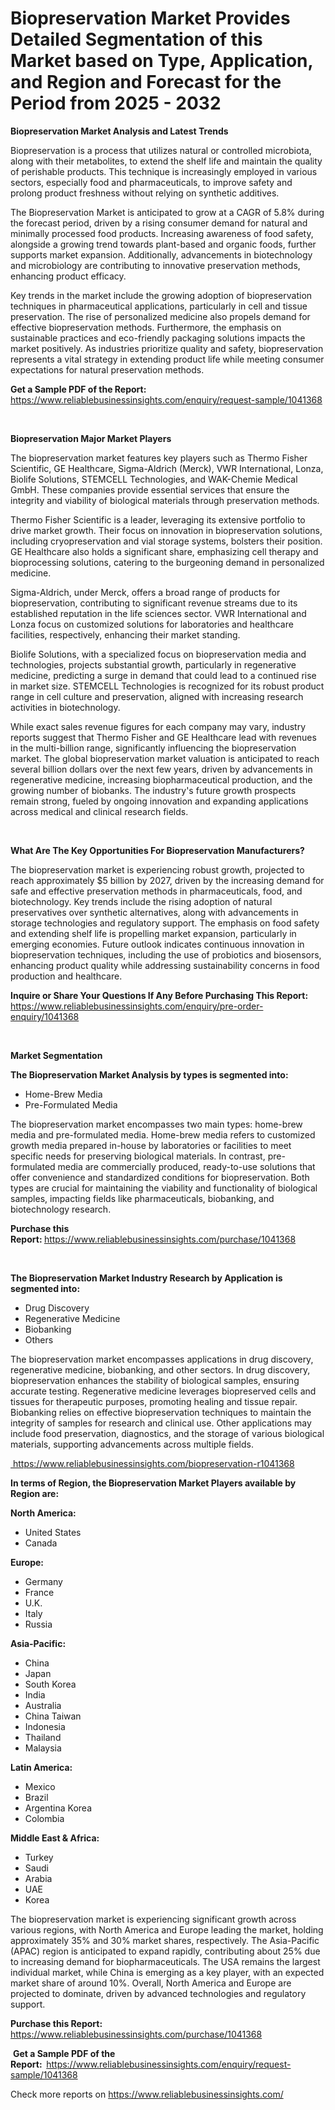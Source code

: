 <p><h1>Biopreservation Market Provides Detailed Segmentation of this Market based on Type, Application, and Region and Forecast for the Period from 2025 - 2032</h1></p><p><strong>Biopreservation Market Analysis and Latest Trends</strong></p>
<p><p>Biopreservation is a process that utilizes natural or controlled microbiota, along with their metabolites, to extend the shelf life and maintain the quality of perishable products. This technique is increasingly employed in various sectors, especially food and pharmaceuticals, to improve safety and prolong product freshness without relying on synthetic additives.</p><p>The Biopreservation Market is anticipated to grow at a CAGR of 5.8% during the forecast period, driven by a rising consumer demand for natural and minimally processed food products. Increasing awareness of food safety, alongside a growing trend towards plant-based and organic foods, further supports market expansion. Additionally, advancements in biotechnology and microbiology are contributing to innovative preservation methods, enhancing product efficacy.</p><p>Key trends in the market include the growing adoption of biopreservation techniques in pharmaceutical applications, particularly in cell and tissue preservation. The rise of personalized medicine also propels demand for effective biopreservation methods. Furthermore, the emphasis on sustainable practices and eco-friendly packaging solutions impacts the market positively. As industries prioritize quality and safety, biopreservation represents a vital strategy in extending product life while meeting consumer expectations for natural preservation methods.</p></p>
<p><strong>Get a Sample PDF of the Report:&nbsp;</strong> <a href="https://www.reliablebusinessinsights.com/enquiry/request-sample/1041368?utm_campaign=2983&utm_medium=2&utm_source=Github&utm_content=ia&utm_term=03032025&utm_id=biopreservation">https://www.reliablebusinessinsights.com/enquiry/request-sample/1041368</a></p>
<p>&nbsp;</p>
<p><strong>Biopreservation Major Market Players</strong></p>
<p><p>The biopreservation market features key players such as Thermo Fisher Scientific, GE Healthcare, Sigma-Aldrich (Merck), VWR International, Lonza, Biolife Solutions, STEMCELL Technologies, and WAK-Chemie Medical GmbH. These companies provide essential services that ensure the integrity and viability of biological materials through preservation methods.</p><p>Thermo Fisher Scientific is a leader, leveraging its extensive portfolio to drive market growth. Their focus on innovation in biopreservation solutions, including cryopreservation and vial storage systems, bolsters their position. GE Healthcare also holds a significant share, emphasizing cell therapy and bioprocessing solutions, catering to the burgeoning demand in personalized medicine.</p><p>Sigma-Aldrich, under Merck, offers a broad range of products for biopreservation, contributing to significant revenue streams due to its established reputation in the life sciences sector. VWR International and Lonza focus on customized solutions for laboratories and healthcare facilities, respectively, enhancing their market standing.</p><p>Biolife Solutions, with a specialized focus on biopreservation media and technologies, projects substantial growth, particularly in regenerative medicine, predicting a surge in demand that could lead to a continued rise in market size. STEMCELL Technologies is recognized for its robust product range in cell culture and preservation, aligned with increasing research activities in biotechnology.</p><p>While exact sales revenue figures for each company may vary, industry reports suggest that Thermo Fisher and GE Healthcare lead with revenues in the multi-billion range, significantly influencing the biopreservation market. The global biopreservation market valuation is anticipated to reach several billion dollars over the next few years, driven by advancements in regenerative medicine, increasing biopharmaceutical production, and the growing number of biobanks. The industry's future growth prospects remain strong, fueled by ongoing innovation and expanding applications across medical and clinical research fields.</p></p>
<p>&nbsp;</p>
<p><strong>What Are The Key Opportunities For Biopreservation Manufacturers?</strong></p>
<p><p>The biopreservation market is experiencing robust growth, projected to reach approximately $5 billion by 2027, driven by the increasing demand for safe and effective preservation methods in pharmaceuticals, food, and biotechnology. Key trends include the rising adoption of natural preservatives over synthetic alternatives, along with advancements in storage technologies and regulatory support. The emphasis on food safety and extending shelf life is propelling market expansion, particularly in emerging economies. Future outlook indicates continuous innovation in biopreservation techniques, including the use of probiotics and biosensors, enhancing product quality while addressing sustainability concerns in food production and healthcare.</p></p>
<p><strong>Inquire or Share Your Questions If Any Before Purchasing This Report:</strong> <a href="https://www.reliablebusinessinsights.com/enquiry/pre-order-enquiry/1041368?utm_campaign=2983&utm_medium=2&utm_source=Github&utm_content=ia&utm_term=03032025&utm_id=biopreservation">https://www.reliablebusinessinsights.com/enquiry/pre-order-enquiry/1041368</a></p>
<p>&nbsp;</p>
<p><strong>Market Segmentation</strong></p>
<p><strong>The Biopreservation Market Analysis by types is segmented into:</strong></p>
<p><ul><li>Home-Brew Media</li><li>Pre-Formulated Media</li></ul></p>
<p><p>The biopreservation market encompasses two main types: home-brew media and pre-formulated media. Home-brew media refers to customized growth media prepared in-house by laboratories or facilities to meet specific needs for preserving biological materials. In contrast, pre-formulated media are commercially produced, ready-to-use solutions that offer convenience and standardized conditions for biopreservation. Both types are crucial for maintaining the viability and functionality of biological samples, impacting fields like pharmaceuticals, biobanking, and biotechnology research.</p></p>
<p><strong>Purchase this Report:&nbsp;</strong><a href="https://www.reliablebusinessinsights.com/purchase/1041368?utm_campaign=2983&utm_medium=2&utm_source=Github&utm_content=ia&utm_term=03032025&utm_id=biopreservation">https://www.reliablebusinessinsights.com/purchase/1041368</a></p>
<p>&nbsp;</p>
<p><strong>The Biopreservation Market Industry Research by Application is segmented into:</strong></p>
<p><ul><li>Drug Discovery</li><li>Regenerative Medicine</li><li>Biobanking</li><li>Others</li></ul></p>
<p><p>The biopreservation market encompasses applications in drug discovery, regenerative medicine, biobanking, and other sectors. In drug discovery, biopreservation enhances the stability of biological samples, ensuring accurate testing. Regenerative medicine leverages biopreserved cells and tissues for therapeutic purposes, promoting healing and tissue repair. Biobanking relies on effective biopreservation techniques to maintain the integrity of samples for research and clinical use. Other applications may include food preservation, diagnostics, and the storage of various biological materials, supporting advancements across multiple fields.</p></p>
<p><a href="https://www.reliablebusinessinsights.com/biopreservation-r1041368?utm_campaign=2983&utm_medium=2&utm_source=Github&utm_content=ia&utm_term=03032025&utm_id=biopreservation">&nbsp;https://www.reliablebusinessinsights.com/biopreservation-r1041368</a></p>
<p><strong>In terms of Region, the Biopreservation Market Players available by Region are:</strong></p>
<p>
    <p> <strong> North America: </strong>
        <ul>
            <li>United States</li>
            <li>Canada</li>
        </ul>
        </p> 
    <p> <strong> Europe: </strong>
        <ul>
            <li>Germany</li>
            <li>France</li>
            <li>U.K.</li>
            <li>Italy</li>
            <li>Russia</li>
        </ul>
        </p> 
    <p> <strong> Asia-Pacific: </strong>
        <ul>
            <li>China</li>
            <li>Japan</li>
            <li>South Korea</li>
            <li>India</li>
            <li>Australia</li>
            <li>China Taiwan</li>
            <li>Indonesia</li>
            <li>Thailand</li>
            <li>Malaysia</li>
        </ul>
        </p> 
    <p> <strong> Latin America: </strong>
        <ul>
            <li>Mexico</li>
            <li>Brazil</li>
            <li>Argentina Korea</li>
            <li>Colombia</li>
        </ul>
        </p> 
    <p> <strong> Middle East & Africa: </strong>
        <ul>
            <li>Turkey</li>
            <li>Saudi</li>
            <li>Arabia</li>
            <li>UAE</li>
            <li>Korea</li>
        </ul>
    </p>
    </p>
<p><p>The biopreservation market is experiencing significant growth across various regions, with North America and Europe leading the market, holding approximately 35% and 30% market shares, respectively. The Asia-Pacific (APAC) region is anticipated to expand rapidly, contributing about 25% due to increasing demand for biopharmaceuticals. The USA remains the largest individual market, while China is emerging as a key player, with an expected market share of around 10%. Overall, North America and Europe are projected to dominate, driven by advanced technologies and regulatory support.</p></p>
<p><strong>Purchase this Report: </strong><a href="https://www.reliablebusinessinsights.com/purchase/1041368?utm_campaign=2983&utm_medium=2&utm_source=Github&utm_content=ia&utm_term=03032025&utm_id=biopreservation">https://www.reliablebusinessinsights.com/purchase/1041368</a></p>
<p>&nbsp;<strong>Get a Sample PDF of the Report:&nbsp;&nbsp;</strong><a href="https://www.reliablebusinessinsights.com/enquiry/request-sample/1041368?utm_campaign=2983&utm_medium=2&utm_source=Github&utm_content=ia&utm_term=03032025&utm_id=biopreservation">https://www.reliablebusinessinsights.com/enquiry/request-sample/1041368</a></p>
<p><strong></strong></p>
<p>Check more reports on <a href="https://www.reliablebusinessinsights.com/?utm_campaign=2983&utm_medium=2&utm_source=Github&utm_content=ia&utm_term=03032025&utm_id=biopreservation">https://www.reliablebusinessinsights.com/</a></p>
